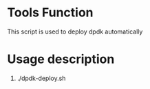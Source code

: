 # Tools Function
This script is used to deploy dpdk automatically


# Usage description
1. ./dpdk-deploy.sh
